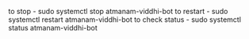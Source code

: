 to stop - sudo systemctl stop atmanam-viddhi-bot
to restart - sudo systemctl restart atmanam-viddhi-bot
to check status - sudo systemctl status atmanam-viddhi-bot

